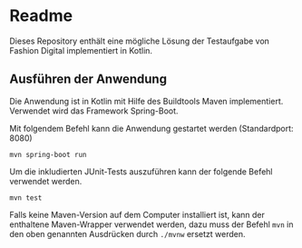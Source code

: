 # Readme

Dieses Repository enthält eine mögliche Lösung der Testaufgabe von Fashion Digital implementiert in Kotlin.



## Ausführen der Anwendung

Die Anwendung ist in Kotlin mit Hilfe des Buildtools Maven implementiert. Verwendet wird das Framework Spring-Boot.

Mit folgendem Befehl kann die Anwendung gestartet werden (Standardport: 8080)
```
mvn spring-boot run
```

Um die inkludierten JUnit-Tests auszuführen kann der folgende Befehl verwendet werden.
```
mvn test
```

Falls keine Maven-Version auf dem Computer installiert ist, kann der enthaltene Maven-Wrapper verwendet werden, dazu muss der Befehl `mvn` in den oben genannten Ausdrücken durch `./mvnw` ersetzt werden.